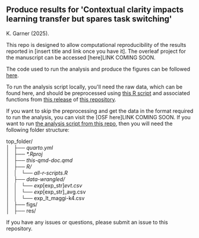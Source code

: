 ## Produce results for 'Contextual clarity impacts learning transfer but spares task switching'

K. Garner (2025).


This repo is designed to allow computational reproducibility of the results reported in [insert title and link once you have it]. The overleaf project for the manuscript can be accessed [here]LINK COMING SOON.

The code used to run the analysis and produce the figures can be followed [here](https://garner-code.github.io/context-clarity_produce-results/). 

To run the analysis script locally, you'll need the raw data, which can be found here, and should be preprocessed using [this R script](https://github.com/lydiabarnes01/doors/blob/main/src/run_wrangling.R) and associated functions from [this release](https://github.com/lydiabarnes01/doors/releases/tag/preprint) of [this repository](https://github.com/lydiabarnes01/doors/tree/main).

If you want to skip the preprocessing and get the data in the format required to run the analysis, you can visit the [OSF here]LINK COMING SOON. If you want to run [the analysis script from this repo](https://github.com/garner-code/context-clarity_produce-results/blob/main/context_learn-trans_task-switch_produce-results.qmd), then you will need the following folder structure:  

top_folder/  
│   ├── _quarto.yml  
│   ├── *.Rproj  
│   ├── this-qmd-doc.qmd  
│   ├── R/  
│   │   └── all-r-scripts.R  
│   ├── data-wrangled/  
│   │   └── exp_[exp_str]_evt.csv  
│   │   └── exp_[exp_str]_avg.csv  
│   │   └── exp_lt_maggi-k4.csv  
│   ├── figs/  
│   ├── res/    

If you have any issues or questions, please submit an issue to this repository.  
